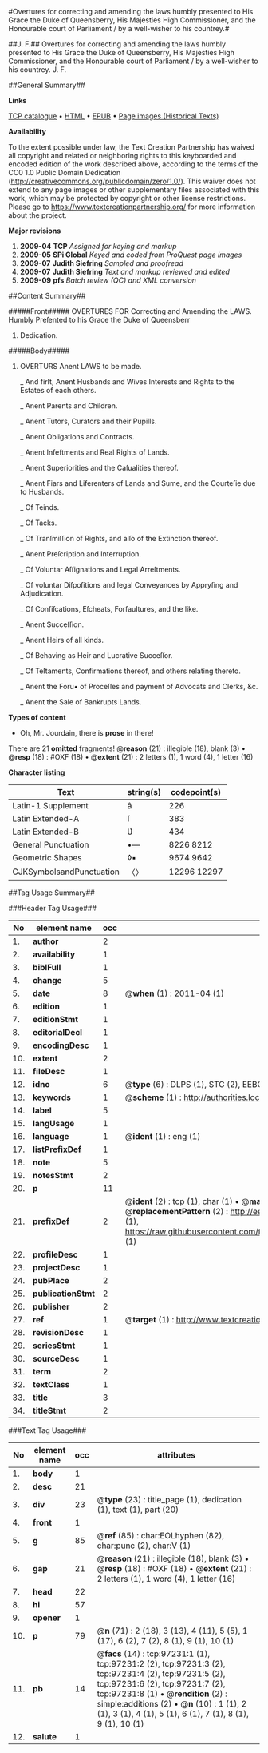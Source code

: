 #Overtures for correcting and amending the laws humbly presented to His Grace the Duke of Queensberry, His Majesties High Commissioner, and the Honourable court of Parliament / by a well-wisher to his countrey.#

##J. F.##
Overtures for correcting and amending the laws humbly presented to His Grace the Duke of Queensberry, His Majesties High Commissioner, and the Honourable court of Parliament / by a well-wisher to his countrey.
J. F.

##General Summary##

**Links**

[TCP catalogue](http://www.ota.ox.ac.uk/tcp/)  • 
[HTML](http://tei.it.ox.ac.uk/tcp/Texts-HTML/free/A53/A53591.html)  • 
[EPUB](http://tei.it.ox.ac.uk/tcp/Texts-EPUB/free/A53/A53591.epub) • 
[Page images (Historical Texts)](https://historicaltexts.jisc.ac.uk/eebo-13081164e)

**Availability**

To the extent possible under law, the Text Creation Partnership has waived all copyright and related or neighboring rights to this keyboarded and encoded edition of the work described above, according to the terms of the CC0 1.0 Public Domain Dedication (http://creativecommons.org/publicdomain/zero/1.0/). This waiver does not extend to any page images or other supplementary files associated with this work, which may be protected by copyright or other license restrictions. Please go to https://www.textcreationpartnership.org/ for more information about the project.

**Major revisions**

1. __2009-04__ __TCP__ *Assigned for keying and markup*
1. __2009-05__ __SPi Global__ *Keyed and coded from ProQuest page images*
1. __2009-07__ __Judith Siefring__ *Sampled and proofread*
1. __2009-07__ __Judith Siefring__ *Text and markup reviewed and edited*
1. __2009-09__ __pfs__ *Batch review (QC) and XML conversion*

##Content Summary##

#####Front#####
OVERTURES FOR Correcting and Amending the LAWS. Humbly Preſented to his Grace the Duke of Queensberr
1. Dedication.

#####Body#####

1. OVERTURS Anent LAWS to be made.

    _ And firſt, Anent Husbands and Wives Interests and Rights to the Estates of each others.

    _ Anent Parents and Children.

    _ Anent Tutors, Curators and their Pupills.

    _ Anent Obligations and Contracts.

    _ Anent Infeftments and Real Rights of Lands.

    _ Anent Superiorities and the Caſualities thereof.

    _ Anent Fiars and Liferenters of Lands and Sume, and the Courteſie due to Husbands.

    _ Of Teinds.

    _ Of Tacks.

    _ Of Tranſmiſſion of Rights, and alſo of the Extinction thereof.

    _ Anent Preſcription and Interruption.

    _ Of Voluntar Aſſignations and Legal Arreſtments.

    _ Of voluntar Diſpoſitions and legal Conveyances by Appryſing and Adjudication.

    _ Of Confiſcations, Eſcheats, Forfaultures, and the like.

    _ Anent Succeſſion.

    _ Anent Heirs of all kinds.

    _ Of Behaving as Heir and Lucrative Succeſſor.

    _ Of Teſtaments, Confirmations thereof, and others relating thereto.

    _ Anent the Foru• of Proceſſes and payment of Advocats and Clerks, &c.

    _ Anent the Sale of Bankrupts Lands.

**Types of content**

  * Oh, Mr. Jourdain, there is **prose** in there!

There are 21 **omitted** fragments! 
 @__reason__ (21) : illegible (18), blank (3)  •  @__resp__ (18) : #OXF (18)  •  @__extent__ (21) : 2 letters (1), 1 word (4), 1 letter (16)

**Character listing**


|Text|string(s)|codepoint(s)|
|---|---|---|
|Latin-1 Supplement|â|226|
|Latin Extended-A|ſ|383|
|Latin Extended-B|Ʋ|434|
|General Punctuation|•—|8226 8212|
|Geometric Shapes|◊▪|9674 9642|
|CJKSymbolsandPunctuation|〈〉|12296 12297|

##Tag Usage Summary##

###Header Tag Usage###

|No|element name|occ|attributes|
|---|---|---|---|
|1.|__author__|2||
|2.|__availability__|1||
|3.|__biblFull__|1||
|4.|__change__|5||
|5.|__date__|8| @__when__ (1) : 2011-04 (1)|
|6.|__edition__|1||
|7.|__editionStmt__|1||
|8.|__editorialDecl__|1||
|9.|__encodingDesc__|1||
|10.|__extent__|2||
|11.|__fileDesc__|1||
|12.|__idno__|6| @__type__ (6) : DLPS (1), STC (2), EEBO-CITATION (1), OCLC (1), VID (1)|
|13.|__keywords__|1| @__scheme__ (1) : http://authorities.loc.gov/ (1)|
|14.|__label__|5||
|15.|__langUsage__|1||
|16.|__language__|1| @__ident__ (1) : eng (1)|
|17.|__listPrefixDef__|1||
|18.|__note__|5||
|19.|__notesStmt__|2||
|20.|__p__|11||
|21.|__prefixDef__|2| @__ident__ (2) : tcp (1), char (1)  •  @__matchPattern__ (2) : ([0-9\-]+):([0-9IVX]+) (1), (.+) (1)  •  @__replacementPattern__ (2) : http://eebo.chadwyck.com/downloadtiff?vid=$1&page=$2 (1), https://raw.githubusercontent.com/textcreationpartnership/Texts/master/tcpchars.xml#$1 (1)|
|22.|__profileDesc__|1||
|23.|__projectDesc__|1||
|24.|__pubPlace__|2||
|25.|__publicationStmt__|2||
|26.|__publisher__|2||
|27.|__ref__|1| @__target__ (1) : http://www.textcreationpartnership.org/docs/. (1)|
|28.|__revisionDesc__|1||
|29.|__seriesStmt__|1||
|30.|__sourceDesc__|1||
|31.|__term__|2||
|32.|__textClass__|1||
|33.|__title__|3||
|34.|__titleStmt__|2||


###Text Tag Usage###

|No|element name|occ|attributes|
|---|---|---|---|
|1.|__body__|1||
|2.|__desc__|21||
|3.|__div__|23| @__type__ (23) : title_page (1), dedication (1), text (1), part (20)|
|4.|__front__|1||
|5.|__g__|85| @__ref__ (85) : char:EOLhyphen (82), char:punc (2), char:V (1)|
|6.|__gap__|21| @__reason__ (21) : illegible (18), blank (3)  •  @__resp__ (18) : #OXF (18)  •  @__extent__ (21) : 2 letters (1), 1 word (4), 1 letter (16)|
|7.|__head__|22||
|8.|__hi__|57||
|9.|__opener__|1||
|10.|__p__|79| @__n__ (71) : 2 (18), 3 (13), 4 (11), 5 (5), 1 (17), 6 (2), 7 (2), 8 (1), 9 (1), 10 (1)|
|11.|__pb__|14| @__facs__ (14) : tcp:97231:1 (1), tcp:97231:2 (2), tcp:97231:3 (2), tcp:97231:4 (2), tcp:97231:5 (2), tcp:97231:6 (2), tcp:97231:7 (2), tcp:97231:8 (1)  •  @__rendition__ (2) : simple:additions (2)  •  @__n__ (10) : 1 (1), 2 (1), 3 (1), 4 (1), 5 (1), 6 (1), 7 (1), 8 (1), 9 (1), 10 (1)|
|12.|__salute__|1||
